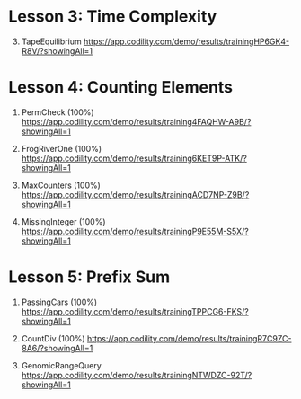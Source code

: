 

# Lesson 3: Time Complexity

3. TapeEquilibrium
https://app.codility.com/demo/results/trainingHP6GK4-R8V/?showingAll=1


# Lesson 4: Counting Elements
1. PermCheck (100%)
https://app.codility.com/demo/results/training4FAQHW-A9B/?showingAll=1

2. FrogRiverOne (100%)
https://app.codility.com/demo/results/training6KET9P-ATK/?showingAll=1

3. MaxCounters (100%)
https://app.codility.com/demo/results/trainingACD7NP-Z9B/?showingAll=1

4. MissingInteger (100%)
https://app.codility.com/demo/results/trainingP9E55M-S5X/?showingAll=1

# Lesson 5: Prefix Sum
1. PassingCars (100%)
https://app.codility.com/demo/results/trainingTPPCG6-FKS/?showingAll=1

2. CountDiv (100%)
https://app.codility.com/demo/results/trainingR7C9ZC-8A6/?showingAll=1

3. GenomicRangeQuery
https://app.codility.com/demo/results/trainingNTWDZC-92T/?showingAll=1